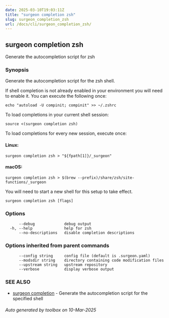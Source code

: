 ```yaml
---
date: 2025-03-10T19:03:11Z
title: "surgeon completion zsh"
slug: surgeon_completion_zsh
url: /docs/cli/surgeon_completion_zsh/
---
```

## surgeon completion zsh

Generate the autocompletion script for zsh

### Synopsis

Generate the autocompletion script for the zsh shell.

If shell completion is not already enabled in your environment you will need
to enable it.  You can execute the following once:

	echo "autoload -U compinit; compinit" >> ~/.zshrc

To load completions in your current shell session:

	source <(surgeon completion zsh)

To load completions for every new session, execute once:

#### Linux:

	surgeon completion zsh > "${fpath[1]}/_surgeon"

#### macOS:

	surgeon completion zsh > $(brew --prefix)/share/zsh/site-functions/_surgeon

You will need to start a new shell for this setup to take effect.


```
surgeon completion zsh [flags]
```

### Options

```
      --debug             debug output
  -h, --help              help for zsh
      --no-descriptions   disable completion descriptions
```

### Options inherited from parent commands

```
      --config string     config file (default is .surgeon.yaml)
      --modsdir string    directory containing code modification files
      --upstream string   upstream repository
      --verbose           display verbose output
```

### SEE ALSO

* [surgeon completion](/surgeon/docs/cli/surgeon_completion/)	 - Generate the autocompletion script for the specified shell

###### Auto generated by toolbox on 10-Mar-2025

